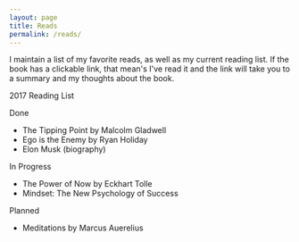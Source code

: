 ```yaml
---
layout: page
title: Reads
permalink: /reads/
---
```



I maintain a list of my favorite reads, as well as my current reading list. If the book has a clickable link, that mean's I've read it and the link will take you to a summary and my thoughts about the book.

2017 Reading List

Done
- The Tipping Point by Malcolm Gladwell
- Ego is the Enemy by Ryan Holiday
- Elon Musk (biography)

In Progress
- The Power of Now by Eckhart Tolle
- Mindset: The New Psychology of Success

Planned
- Meditations by Marcus Auerelius


